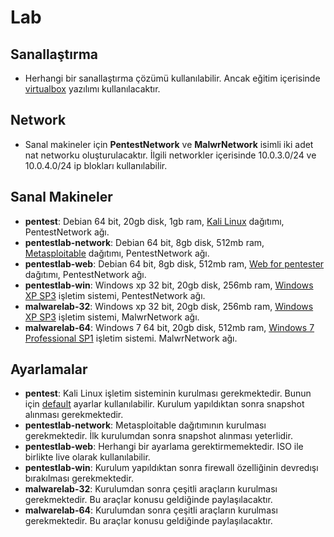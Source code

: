 # Lab

## Sanallaştırma

- Herhangi bir sanallaştırma çözümü kullanılabilir. Ancak eğitim içerisinde [virtualbox][1] yazılımı kullanılacaktır.

## Network

- Sanal makineler için **PentestNetwork** ve **MalwrNetwork** isimli iki adet nat networku oluşturulacaktır. İlgili networkler içerisinde 10.0.3.0/24 ve 10.0.4.0/24 ip blokları kullanılabilir.

## Sanal Makineler

- **pentest**: Debian 64 bit, 20gb disk, 1gb ram, [Kali Linux][2] dağıtımı, PentestNetwork ağı.
- **pentestlab-network**: Debian 64 bit, 8gb disk, 512mb ram, [Metasploitable][3] dağıtımı, PentestNetwork ağı.
- **pentestlab-web**: Debian 64 bit, 8gb disk, 512mb ram, [Web for pentester][4] dağıtımı, PentestNetwork ağı.
- **pentestlab-win**: Windows xp 32 bit, 20gb disk, 256mb ram, [Windows XP SP3][5] işletim sistemi, PentestNetwork ağı.
- **malwarelab-32**: Windows xp 32 bit, 20gb disk, 256mb ram, [Windows XP SP3][5] işletim sistemi, MalwrNetwork ağı.
- **malwarelab-64**: Windows 7 64 bit, 20gb disk, 512mb ram, [Windows 7 Professional SP1][6] işletim sistemi. MalwrNetwork ağı.

## Ayarlamalar

- **pentest**: Kali Linux işletim sisteminin kurulması gerekmektedir. Bunun için [default][7] ayarlar kullanılabilir. Kurulum yapıldıktan sonra snapshot alınması gerekmektedir.
- **pentestlab-network**: Metasploitable dağıtımının kurulması gerekmektedir. İlk kurulumdan sonra snapshot alınması yeterlidir.
- **pentestlab-web**: Herhangi bir ayarlama gerektirmemektedir. ISO ile birlikte live olarak kullanılabilir.
- **pentestlab-win**: Kurulum yapıldıktan sonra firewall özelliğinin devredışı bırakılması gerekmektedir.
- **malwarelab-32**: Kurulumdan sonra çeşitli araçların kurulması gerekmektedir. Bu araçlar konusu geldiğinde paylaşılacaktır.
- **malwarelab-64**: Kurulumdan sonra çeşitli araçların kurulması gerekmektedir. Bu araçlar konusu geldiğinde paylaşılacaktır.

[1]: https://www.virtualbox.org/wiki/Downloads
[2]: https://www.kali.org
[3]: http://sourceforge.net/projects/metasploitable/files/Metasploitable2/
[4]: https://pentesterlab.com/exercises/web_for_pentester
[5]: https://e5.onthehub.com/WebStore/Welcome.aspx?ws=d0ada7dc-6b9b-e011-969d-0030487d8897&vsro=8
[6]: https://e5.onthehub.com/WebStore/Welcome.aspx?ws=d0ada7dc-6b9b-e011-969d-0030487d8897&vsro=8
[7]: http://docs.kali.org/category/installation


